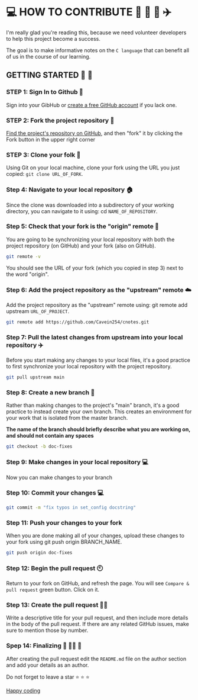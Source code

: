 # :computer: HOW TO CONTRIBUTE :rocket: :vulcan_salute: :muscle: :airplane:

I'm really glad you're reading this, because we need volunteer developers to help this project become a success.

The goal is to make informative notes on the `C language` that can benefit all of us in the course of our learning.

## GETTING STARTED :walking: :footprints:

### STEP 1: Sign In to Github :eyes:

Sign into your GibHub or [create a free GitHub account](https://www.github.com/) if you lack one.

### STEP 2: Fork the project repository :fork_and_knife:

[Find the project's repository on GitHub](https://github.com/Cavein254/cnotes), and then "fork" it by clicking the Fork button in the upper right corner

### STEP 3: Clone your folk :fork_and_knife:

Using Git on your local machine, clone your fork using the URL you just copied: `git clone URL_OF_FORK`.

### Step 4: Navigate to your local repository :house:

Since the clone was downloaded into a subdirectory of your working directory, you can navigate to it using: cd `NAME_OF_REPOSITORY`.

### Step 5: Check that your fork is the "origin" remote :fork_and_knife:

You are going to be synchronizing your local repository with both the project repository (on GitHub) and your fork (also on GitHub).

```bash
git remote -v
```
You should see the URL of your fork (which you copied in step 3) next to the word "origin".


### Step 6: Add the project repository as the "upstream" remote :cloud:

Add the project repository as the "upstream" remote using: git remote add upstream `URL_OF_PROJECT`.

```bash
git remote add https://github.com/Cavein254/cnotes.git

```

### Step 7: Pull the latest changes from upstream into your local repository :airplane:

Before you start making any changes to your local files, it's a good practice to first synchronize your local repository with the project repository. 

```bash
git pull upstream main 
```

### Step 8: Create a new branch :star2:

Rather than making changes to the project's "main" branch, it's a good practice to instead create your own branch. This creates an environment for your work that is isolated from the master branch.

**The name of the branch should briefly describe what you are working on, and should not contain any spaces**

```bash
git checkout -b doc-fixes
```

### Step 9: Make changes in your local repository :computer:

Now you can make changes to your branch

### Step 10: Commit your changes :computer:

```bash
git commit -m "fix typos in set_config docstring"
```

### Step 11: Push your changes to your fork

When you are done making all of your changes, upload these changes to your fork using git push origin BRANCH_NAME.

```bash
git push origin doc-fixes
```

### Step 12: Begin the pull request :clock10:

Return to your fork on GitHub, and refresh the page. You will see `Compare & pull request` green button. Click on it.

### Step 13: Create the pull request :man_firefighter:

Write a descriptive title for your pull request, and then include more details in the body of the pull request. If there are any related GitHub issues, make sure to mention those by number.

### Spep 14: Finalizing :heart_decoration: :firefighter: :rocket:

After creating the pull request edit the `README.md` file on the author section and add your details as an author.

Do not forget to leave a star :star: :star: :star:

[Happy coding](!http://i0.wp.com/media2.giphy.com/media/QHE5gWI0QjqF2/giphy.gif)